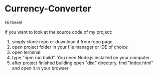# Currency-Converter
Hi there!

If you want to look at the source code of my project:
1. simply clone repo or download it from repo page.
2. open project folder in your file manager or IDE of choice
3. open terminal
4. type "npm run build". You need Node.js installed on your computer.
5. after project finished building open "dist" directory, find "index.html" and open it in your browser
